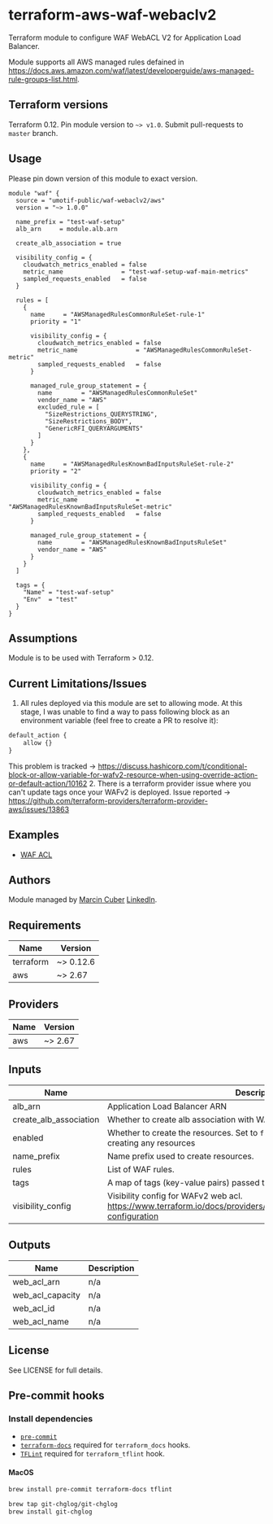 # terraform-aws-waf-webaclv2

Terraform module to configure WAF WebACL V2 for Application Load Balancer.

Module supports all AWS managed rules defained in https://docs.aws.amazon.com/waf/latest/developerguide/aws-managed-rule-groups-list.html.

## Terraform versions

Terraform 0.12. Pin module version to `~> v1.0`. Submit pull-requests to `master` branch.

## Usage

Please pin down version of this module to exact version.

```hcl
module "waf" {
  source = "umotif-public/waf-webaclv2/aws"
  version = "~> 1.0.0"

  name_prefix = "test-waf-setup"
  alb_arn     = module.alb.arn

  create_alb_association = true

  visibility_config = {
    cloudwatch_metrics_enabled = false
    metric_name                = "test-waf-setup-waf-main-metrics"
    sampled_requests_enabled   = false
  }

  rules = [
    {
      name     = "AWSManagedRulesCommonRuleSet-rule-1"
      priority = "1"

      visibility_config = {
        cloudwatch_metrics_enabled = false
        metric_name                = "AWSManagedRulesCommonRuleSet-metric"
        sampled_requests_enabled   = false
      }

      managed_rule_group_statement = {
        name        = "AWSManagedRulesCommonRuleSet"
        vendor_name = "AWS"
        excluded_rule = [
          "SizeRestrictions_QUERYSTRING",
          "SizeRestrictions_BODY",
          "GenericRFI_QUERYARGUMENTS"
        ]
      }
    },
    {
      name     = "AWSManagedRulesKnownBadInputsRuleSet-rule-2"
      priority = "2"

      visibility_config = {
        cloudwatch_metrics_enabled = false
        metric_name                = "AWSManagedRulesKnownBadInputsRuleSet-metric"
        sampled_requests_enabled   = false
      }

      managed_rule_group_statement = {
        name        = "AWSManagedRulesKnownBadInputsRuleSet"
        vendor_name = "AWS"
      }
    }
  ]

  tags = {
    "Name" = "test-waf-setup"
    "Env"  = "test"
  }
}
```

## Assumptions

Module is to be used with Terraform > 0.12.

## Current Limitations/Issues

1. All rules deployed via this module are set to allowing mode. At this stage, I was unable to find a way to pass following block as an environment variable (feel free to create a PR to resolve it):
```tf
default_action {
    allow {}
}
```
This problem is tracked -> https://discuss.hashicorp.com/t/conditional-block-or-allow-variable-for-wafv2-resource-when-using-override-action-or-default-action/10162
2. There is a terraform provider issue where you can't update tags once your WAFv2 is deployed. Issue reported -> https://github.com/terraform-providers/terraform-provider-aws/issues/13863

## Examples

* [WAF ACL](https://github.com/umotif-public/terraform-aws-waf-webaclv2/tree/master/examples/core)

## Authors

Module managed by [Marcin Cuber](https://github.com/marcincuber) [LinkedIn](https://www.linkedin.com/in/marcincuber/).

<!-- BEGINNING OF PRE-COMMIT-TERRAFORM DOCS HOOK -->
## Requirements

| Name | Version |
|------|---------|
| terraform | ~> 0.12.6 |
| aws | ~> 2.67 |

## Providers

| Name | Version |
|------|---------|
| aws | ~> 2.67 |

## Inputs

| Name | Description | Type | Default | Required |
|------|-------------|------|---------|:--------:|
| alb\_arn | Application Load Balancer ARN | `string` | `""` | no |
| create\_alb\_association | Whether to create alb association with WAF web acl | `bool` | `true` | no |
| enabled | Whether to create the resources. Set to `false` to prevent the module from creating any resources | `bool` | `true` | no |
| name\_prefix | Name prefix used to create resources. | `string` | n/a | yes |
| rules | List of WAF rules. | `list` | `[]` | no |
| tags | A map of tags (key-value pairs) passed to resources. | `map(string)` | `{}` | no |
| visibility\_config | Visibility config for WAFv2 web acl. https://www.terraform.io/docs/providers/aws/r/wafv2_web_acl.html#visibility-configuration | `map(string)` | `{}` | no |

## Outputs

| Name | Description |
|------|-------------|
| web\_acl\_arn | n/a |
| web\_acl\_capacity | n/a |
| web\_acl\_id | n/a |
| web\_acl\_name | n/a |

<!-- END OF PRE-COMMIT-TERRAFORM DOCS HOOK -->

## License

See LICENSE for full details.

## Pre-commit hooks

### Install dependencies

* [`pre-commit`](https://pre-commit.com/#install)
* [`terraform-docs`](https://github.com/segmentio/terraform-docs) required for `terraform_docs` hooks.
* [`TFLint`](https://github.com/terraform-linters/tflint) required for `terraform_tflint` hook.

#### MacOS

```bash
brew install pre-commit terraform-docs tflint

brew tap git-chglog/git-chglog
brew install git-chglog
```